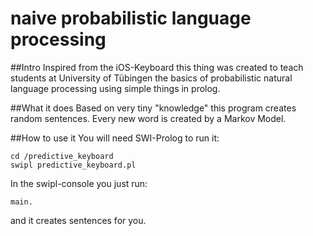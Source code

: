 # naive probabilistic language processing
##Intro
Inspired from the iOS-Keyboard this thing was created to teach students at University of Tübingen the basics of probabilistic natural language processing using simple things in prolog.

##What it does
Based on very tiny "knowledge" this program creates random sentences. Every new word is created by a Markov Model.

##How to use it
You will need SWI-Prolog to run it:

    cd /predictive_keyboard
    swipl predictive_keyboard.pl

In the swipl-console you just run:

`main.`

and it creates sentences for you.
